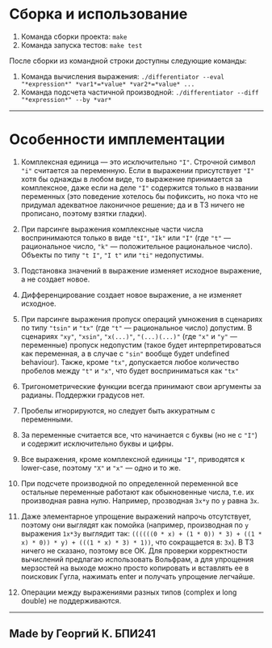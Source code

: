 # Сборка и использование

1) Команда сборки проекта: `make`  
2) Команда запуска тестов: `make test`  

После сборки из командной строки доступны следующие команды:  

1) Команда вычисления выражения: `./differentiator --eval "*expression*" *var1*=*value* *var2*=*value* ...`  
2) Команда подсчета частичной производной: `./differentiator --diff "*expression*" --by *var*`  

---

# Особенности имплементации

1) Комплексная единица — это исключительно `"I"`. Строчной символ `"i"` считается за переменную. Если в выражении присутствует `"I"` хотя бы однажды в любом виде, то выражение принимается за комплексное, даже если на деле `"I"` содержится только в названии переменных (это поведение хотелось бы пофиксить, но пока что не придумал адекватное лаконичное решение; да и в ТЗ ничего не прописано, поэтому взятки гладки).  

2) При парсинге выражения комплексные части числа воспринимаются только в виде `"tI"`, `"Ik"` или `"I"` (где `"t"` — рациональное число, `"k"` — положительное рациональное число). Объекты по типу `"t I"`, `"I t"` или `"ti"` недопустимы.  

3) Подстановка значений в выражение изменяет исходное выражение, а не создает новое.  

4) Дифференцирование создает новое выражение, а не изменяет исходное.  

5) При парсинге выражения пропуск операций умножения в сценариях по типу `"tsin"` и `"tx"` (где `"t"` — рациональное число) допустим. В сценариях `"xy"`, `"xsin"`, `"x(...)"`, `"(...)(...)"` (где `"x"` и `"y"` — переменные) пропуск недопустим (такое будет интерпретироваться как переменная, а в случае с `"sin"` вообще будет undefined behaviour). Также, кроме `"tx"`, допускается любое количество пробелов между `"t"` и `"x"`, что будет восприниматься как `"tx"`  

6) Тригонометрические функции всегда принимают свои аргументы за радианы. Поддержки градусов нет.  

7) Пробелы игнорируются, но следует быть аккуратным с переменными.  

8) За переменные считается все, что начинается с буквы (но не с `"I"`) и содержит исключительно буквы и цифры.  

9) Все выражения, кроме комплексной единицы `"I"`, приводятся к lower-case, поэтому `"X"` и `"x"` — одно и то же.

10) При подсчете производной по определенной переменной все остальные переменные работают как обыкновенные числа, т.е. их производная равна нулю. Например, прозводная `3x*y` по `y` равна `3x`.

11) Даже элементарное упрощение выражений напрочь отсутствует, поэтому они выглядят как помойка (например, производная по `y` выражения `1x*3y` выглядит так: `((((((0 * x) + (1 * 0)) * 3) + ((1 * x) * 0)) * y) + (((1 * x) * 3) * 1))`, что сокращается в: `3x`). В ТЗ ничего не сказано, поэтому все ОК. Для проверки корректности вычислений предлагаю использовать Вольфрам, а для упрощения мерзостей на выходе можно просто копировать и вставлять ее в поисковик Гугла, нажимать enter и получать упрощение легчайше.

12) Операции между выражениями разных типов (complex и long double) не поддерживаются.

---

## Made by Георгий К. БПИ241
